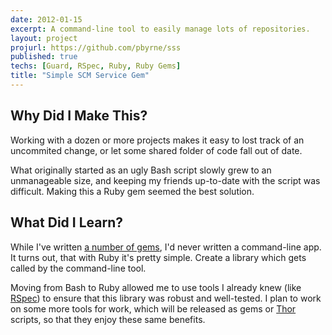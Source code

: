 ```yaml
---
date: 2012-01-15
excerpt: A command-line tool to easily manage lots of repositories.
layout: project
projurl: https://github.com/pbyrne/sss
published: true
techs: [Guard, RSpec, Ruby, Ruby Gems]
title: "Simple SCM Service Gem"
---
```


## Why Did I Make This?

Working with a dozen or more projects makes it easy to lost track of an
uncommited change, or let some shared folder of code fall out of date.

What originally started as an ugly Bash script slowly grew to an unmanageable
size, and keeping my friends up-to-date with the script was difficult. Making
this a Ruby gem seemed the best solution.

## What Did I Learn?

While I've written [a number of gems][mygems], I'd never written a command-line
app. It turns out, that with Ruby it's pretty simple. Create a library which
gets called by the command-line tool.

Moving from Bash to Ruby allowed me to use tools I already knew (like
[RSpec]) to ensure that this library was robust and well-tested. I plan to work
on some more tools for work, which will be released as gems or [Thor] scripts,
so that they enjoy these same benefits.

[mygems]: https://rubygems.org/profiles/pbyrne
[RSpec]: http://rspec.info/
[Thor]: https://github.com/wycats/thor

